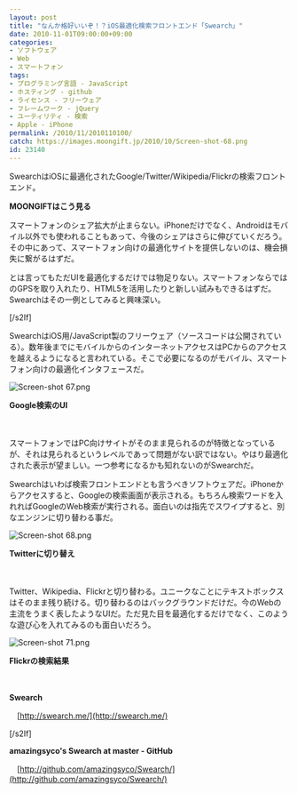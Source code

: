 ```yaml
---
layout: post
title: "なんか格好いいぞ！？iOS最適化検索フロントエンド「Swearch」"
date: 2010-11-01T09:00:00+09:00
categories:
- ソフトウェア
- Web
- スマートフォン
tags: 
- プログラミング言語 - JavaScript
- ホスティング - github
- ライセンス - フリーウェア
- フレームワーク - jQuery
- ユーティリティ - 検索
- Apple - iPhone
permalink: /2010/11/2010110100/
catch: https://images.moongift.jp/2010/10/Screen-shot-68.png
id: 23140
---
```

  

SwearchはiOSに最適化されたGoogle/Twitter/Wikipedia/Flickrの検索フロントエンド。

  

**MOONGIFTはこう見る**

  

スマートフォンのシェア拡大が止まらない。iPhoneだけでなく、Androidはモバイル以外でも使われることもあって、今後のシェアはさらに伸びていくだろう。その中にあって、スマートフォン向けの最適化サイトを提供しないのは、機会損失に繋がるはずだ。

  

とは言ってもただUIを最適化するだけでは物足りない。スマートフォンならではのGPSを取り入れたり、HTML5を活用したりと新しい試みもできるはずだ。Swearchはその一例としてみると興味深い。

[/s2If]  
  

SwearchはiOS用/JavaScript製のフリーウェア（ソースコードは公開されている）。数年後までにモバイルからのインターネットアクセスはPCからのアクセスを越えるようになると言われている。そこで必要になるのがモバイル、スマートフォン向けの最適化インタフェースだ。

  

![Screen-shot 67.png](https://images.moongift.jp/2010/10/Screen-shot-67.png)  
  
**Google検索のUI**

  

　

  

スマートフォンではPC向けサイトがそのまま見られるのが特徴となっているが、それは見られるというレベルであって問題がない訳ではない。やはり最適化された表示が望ましい。一つ参考になるかも知れないのがSwearchだ。

  
<!--more-->

Swearchはいわば検索フロントエンドとも言うべきソフトウェアだ。iPhoneからアクセスすると、Googleの検索画面が表示される。もちろん検索ワードを入れればGoogleのWeb検索が実行される。面白いのは指先でスワイプすると、別なエンジンに切り替わる事だ。

  

![Screen-shot 68.png](https://images.moongift.jp/2010/10/Screen-shot-68.png)  
  
**Twitterに切り替え**

  

　

  

Twitter、Wikipedia、Flickrと切り替わる。ユニークなことにテキストボックスはそのまま残り続ける。切り替わるのはバックグラウンドだけだ。今のWebの主流をうまく表したようなUIだ。ただ見た目を最適化するだけでなく、このような遊び心を入れてみるのも面白いだろう。

  

![Screen-shot 71.png](https://images.moongift.jp/2010/10/Screen-shot-71.png)  
  
**Flickrの検索結果**

  

　

  

**Swearch**  
  
　[http://swearch.me/](http://swearch.me/)

[/s2If]  
  

**amazingsyco's Swearch at master - GitHub**  
  
　[http://github.com/amazingsyco/Swearch/](http://github.com/amazingsyco/Swearch/)

  
